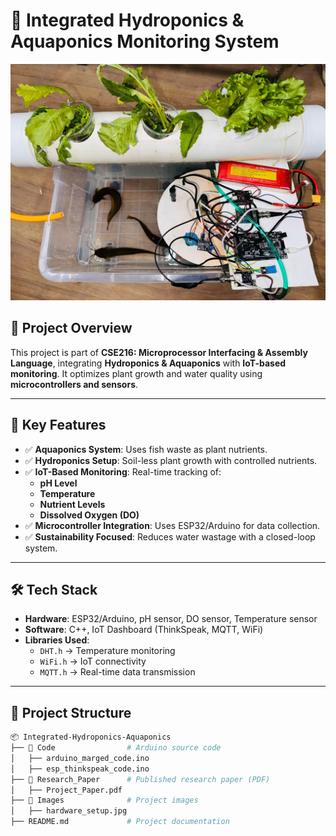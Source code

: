 # 🌱 Integrated Hydroponics & Aquaponics Monitoring System

![Hardware Setup](Images/hardware_setup.jpg)


## 📌 Project Overview  
This project is part of **CSE216: Microprocessor Interfacing & Assembly Language**, integrating **Hydroponics & Aquaponics** with **IoT-based monitoring**. It optimizes plant growth and water quality using **microcontrollers and sensors**.

---

## 🚀 Key Features  
- ✅ **Aquaponics System**: Uses fish waste as plant nutrients.  
- ✅ **Hydroponics Setup**: Soil-less plant growth with controlled nutrients.  
- ✅ **IoT-Based Monitoring**: Real-time tracking of:
  - **pH Level**
  - **Temperature**
  - **Nutrient Levels**
  - **Dissolved Oxygen (DO)**
- ✅ **Microcontroller Integration**: Uses ESP32/Arduino for data collection.  
- ✅ **Sustainability Focused**: Reduces water wastage with a closed-loop system.

---

## 🛠 Tech Stack  
- **Hardware**: ESP32/Arduino, pH sensor, DO sensor, Temperature sensor  
- **Software**: C++, IoT Dashboard (ThinkSpeak, MQTT, WiFi)  
- **Libraries Used**:  
  - `DHT.h` → Temperature monitoring  
  - `WiFi.h` → IoT connectivity  
  - `MQTT.h` → Real-time data transmission  

---

## 📂 Project Structure  
```bash
📦 Integrated-Hydroponics-Aquaponics
├── 📁 Code                # Arduino source code
│   ├── arduino_marged_code.ino
│   ├── esp_thinkspeak_code.ino
├── 📁 Research_Paper      # Published research paper (PDF)
│   ├── Project_Paper.pdf
├── 📁 Images              # Project images
│   ├── hardware_setup.jpg
├── README.md             # Project documentation
